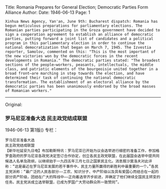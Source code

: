 Title: Romania Prepares for General Election; Democratic Parties Form Alliance
Author:
Date: 1946-06-13
Page: 1

    Xinhua News Agency, Yan'an, June 9th: Bucharest dispatch: Romania has begun meticulous preparations for parliamentary elections. The Romanian parties participating in the Groza government have decided to sign a cooperation agreement to establish an alliance of democratic parties, putting forward a joint list of candidates and a political program in this parliamentary election in order to continue the national democratization that began on March 7, 1945. The Izvestia reporter, Samolov, commented on this: "This is the most important of the new victories won by the democratic forces in the recent developments in Romania." The democratic parties stated: "The broadest sections of the people—workers, peasants, intellectuals, the middle class, and patriotic elements of the bourgeoisie united together in a broad front—are marching in step towards the election, and have determined their task of continuing the national democratic transformation. The establishment of an electoral alliance by the democratic parties has been unanimously endorsed by the broad masses of Romanian workers."



<hr /> 

Original: 


### 罗马尼亚准备大选  民主政党结成联盟

1946-06-13
第1版()
专栏：

    罗马尼亚准备大选
    民主政党结成联盟
    【新华社延安九日电】布加勒斯特讯：罗马尼亚已开始为议会选举进行细密的准备工作，参加格罗查政府的罗马尼亚各政党决定签订合作协定，创立各民主政党联盟，在此届国会选举中提共同候选人名单及政纲，以继续始于一九四五年三月七日之国家民主化。消息报沙莫洛夫对此评称：“这是最近在罗马尼亚发展的若干事件中，民主力量所赢得的新胜利中最重要的一个。”各民主党派称：“最广泛的人民各部分——工农、知识分子、中产阶级以及具有爱国心而结合在一起的部分资产阶级，团结在广大的阵线中——正向着选举齐步前进，并确定了他们继续全国民主转变的任务。民主党派成立选举联盟，已成为罗国广大劳动群众所一致赞同”。
